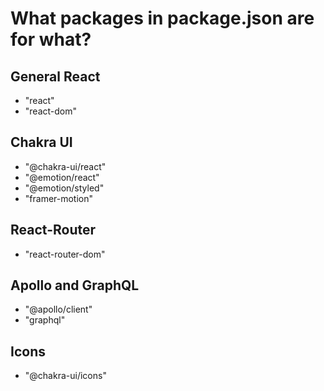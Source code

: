 # What packages in package.json are for what?

## General React

- "react"
- "react-dom"

## Chakra UI

- "@chakra-ui/react"
- "@emotion/react"
- "@emotion/styled"
- "framer-motion"

## React-Router

- "react-router-dom"

## Apollo and GraphQL

- "@apollo/client"
- "graphql"

## Icons

- "@chakra-ui/icons"
